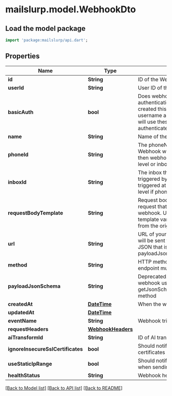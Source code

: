 # mailslurp.model.WebhookDto

## Load the model package
```dart
import 'package:mailslurp/api.dart';
```

## Properties
Name | Type | Description | Notes
------------ | ------------- | ------------- | -------------
**id** | **String** | ID of the Webhook | 
**userId** | **String** | User ID of the Webhook | 
**basicAuth** | **bool** | Does webhook expect basic authentication? If true it means you created this webhook with a username and password. MailSlurp will use these in the URL to authenticate itself. | 
**name** | **String** | Name of the webhook | [optional] 
**phoneId** | **String** | The phoneNumberId that the Webhook will be triggered by. If null then webhook triggered at account level or inbox level if inboxId set | [optional] 
**inboxId** | **String** | The inbox that the Webhook will be triggered by. If null then webhook triggered at account level or phone level if phoneId set | [optional] 
**requestBodyTemplate** | **String** | Request body template for HTTP request that will be sent for the webhook. Use Moustache style template variables to insert values from the original event payload. | [optional] 
**url** | **String** | URL of your server that the webhook will be sent to. The schema of the JSON that is sent is described by the payloadJsonSchema. | 
**method** | **String** | HTTP method that your server endpoint must listen for | 
**payloadJsonSchema** | **String** | Deprecated. Fetch JSON Schema for webhook using the getJsonSchemaForWebhookPayload method | 
**createdAt** | [**DateTime**](DateTime) | When the webhook was created | 
**updatedAt** | [**DateTime**](DateTime) |  | 
**eventName** | **String** | Webhook trigger event name | [optional] 
**requestHeaders** | [**WebhookHeaders**](WebhookHeaders) |  | [optional] 
**aiTransformId** | **String** | ID of AI transformer for payload | [optional] 
**ignoreInsecureSslCertificates** | **bool** | Should notifier ignore insecure SSL certificates | [optional] 
**useStaticIpRange** | **bool** | Should notifier use static IP range when sending webhook payload | [optional] 
**healthStatus** | **String** | Webhook health | [optional] 

[[Back to Model list]](../README#documentation-for-models) [[Back to API list]](../README#documentation-for-api-endpoints) [[Back to README]](../README)


